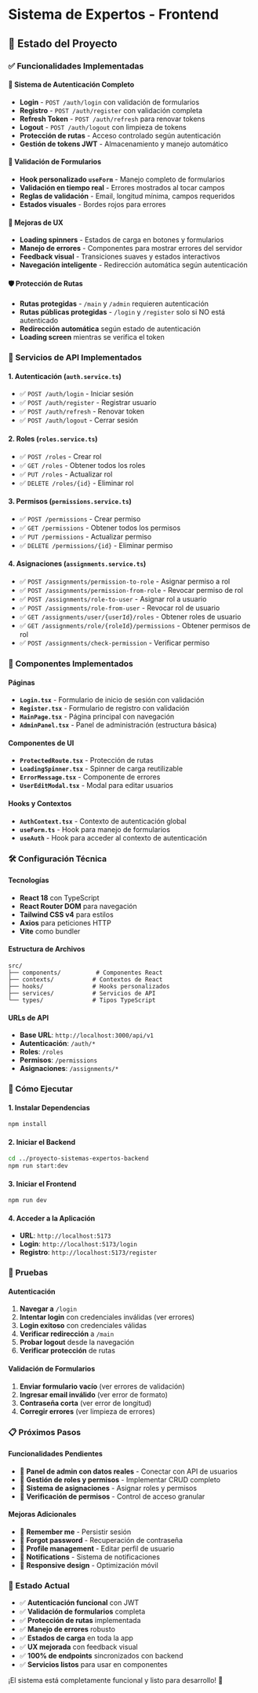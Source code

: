 # Sistema de Expertos - Frontend

## 🚀 **Estado del Proyecto**

### ✅ **Funcionalidades Implementadas**

#### **🔐 Sistema de Autenticación Completo**
- **Login** - `POST /auth/login` con validación de formularios
- **Registro** - `POST /auth/register` con validación completa
- **Refresh Token** - `POST /auth/refresh` para renovar tokens
- **Logout** - `POST /auth/logout` con limpieza de tokens
- **Protección de rutas** - Acceso controlado según autenticación
- **Gestión de tokens JWT** - Almacenamiento y manejo automático

#### **📝 Validación de Formularios**
- **Hook personalizado `useForm`** - Manejo completo de formularios
- **Validación en tiempo real** - Errores mostrados al tocar campos
- **Reglas de validación** - Email, longitud mínima, campos requeridos
- **Estados visuales** - Bordes rojos para errores

#### **🎨 Mejoras de UX**
- **Loading spinners** - Estados de carga en botones y formularios
- **Manejo de errores** - Componentes para mostrar errores del servidor
- **Feedback visual** - Transiciones suaves y estados interactivos
- **Navegación inteligente** - Redirección automática según autenticación

#### **🛡️ Protección de Rutas**
- **Rutas protegidas** - `/main` y `/admin` requieren autenticación
- **Rutas públicas protegidas** - `/login` y `/register` solo si NO está autenticado
- **Redirección automática** según estado de autenticación
- **Loading screen** mientras se verifica el token

### **🔧 Servicios de API Implementados**

#### **1. Autenticación (`auth.service.ts`)**
- ✅ `POST /auth/login` - Iniciar sesión
- ✅ `POST /auth/register` - Registrar usuario
- ✅ `POST /auth/refresh` - Renovar token
- ✅ `POST /auth/logout` - Cerrar sesión

#### **2. Roles (`roles.service.ts`)**
- ✅ `POST /roles` - Crear rol
- ✅ `GET /roles` - Obtener todos los roles
- ✅ `PUT /roles` - Actualizar rol
- ✅ `DELETE /roles/{id}` - Eliminar rol

#### **3. Permisos (`permissions.service.ts`)**
- ✅ `POST /permissions` - Crear permiso
- ✅ `GET /permissions` - Obtener todos los permisos
- ✅ `PUT /permissions` - Actualizar permiso
- ✅ `DELETE /permissions/{id}` - Eliminar permiso

#### **4. Asignaciones (`assignments.service.ts`)**
- ✅ `POST /assignments/permission-to-role` - Asignar permiso a rol
- ✅ `POST /assignments/permission-from-role` - Revocar permiso de rol
- ✅ `POST /assignments/role-to-user` - Asignar rol a usuario
- ✅ `POST /assignments/role-from-user` - Revocar rol de usuario
- ✅ `GET /assignments/user/{userId}/roles` - Obtener roles de usuario
- ✅ `GET /assignments/role/{roleId}/permissions` - Obtener permisos de rol
- ✅ `POST /assignments/check-permission` - Verificar permiso

### **🎯 Componentes Implementados**

#### **Páginas**
- **`Login.tsx`** - Formulario de inicio de sesión con validación
- **`Register.tsx`** - Formulario de registro con validación
- **`MainPage.tsx`** - Página principal con navegación
- **`AdminPanel.tsx`** - Panel de administración (estructura básica)

#### **Componentes de UI**
- **`ProtectedRoute.tsx`** - Protección de rutas
- **`LoadingSpinner.tsx`** - Spinner de carga reutilizable
- **`ErrorMessage.tsx`** - Componente de errores
- **`UserEditModal.tsx`** - Modal para editar usuarios

#### **Hooks y Contextos**
- **`AuthContext.tsx`** - Contexto de autenticación global
- **`useForm.ts`** - Hook para manejo de formularios
- **`useAuth`** - Hook para acceder al contexto de autenticación

### **🛠️ Configuración Técnica**

#### **Tecnologías**
- **React 18** con TypeScript
- **React Router DOM** para navegación
- **Tailwind CSS v4** para estilos
- **Axios** para peticiones HTTP
- **Vite** como bundler

#### **Estructura de Archivos**
```
src/
├── components/          # Componentes React
├── contexts/           # Contextos de React
├── hooks/              # Hooks personalizados
├── services/           # Servicios de API
└── types/              # Tipos TypeScript
```

#### **URLs de API**
- **Base URL**: `http://localhost:3000/api/v1`
- **Autenticación**: `/auth/*`
- **Roles**: `/roles`
- **Permisos**: `/permissions`
- **Asignaciones**: `/assignments/*`

### **🚀 Cómo Ejecutar**

#### **1. Instalar Dependencias**
```bash
npm install
```

#### **2. Iniciar el Backend**
```bash
cd ../proyecto-sistemas-expertos-backend
npm run start:dev
```

#### **3. Iniciar el Frontend**
```bash
npm run dev
```

#### **4. Acceder a la Aplicación**
- **URL**: `http://localhost:5173`
- **Login**: `http://localhost:5173/login`
- **Registro**: `http://localhost:5173/register`

### **🧪 Pruebas**

#### **Autenticación**
1. **Navegar a** `/login`
2. **Intentar login** con credenciales inválidas (ver errores)
3. **Login exitoso** con credenciales válidas
4. **Verificar redirección** a `/main`
5. **Probar logout** desde la navegación
6. **Verificar protección** de rutas

#### **Validación de Formularios**
1. **Enviar formulario vacío** (ver errores de validación)
2. **Ingresar email inválido** (ver error de formato)
3. **Contraseña corta** (ver error de longitud)
4. **Corregir errores** (ver limpieza de errores)

### **📋 Próximos Pasos**

#### **Funcionalidades Pendientes**
- 🔄 **Panel de admin con datos reales** - Conectar con API de usuarios
- 🔄 **Gestión de roles y permisos** - Implementar CRUD completo
- 🔄 **Sistema de asignaciones** - Asignar roles y permisos
- 🔄 **Verificación de permisos** - Control de acceso granular

#### **Mejoras Adicionales**
- 🔄 **Remember me** - Persistir sesión
- 🔄 **Forgot password** - Recuperación de contraseña
- 🔄 **Profile management** - Editar perfil de usuario
- 🔄 **Notifications** - Sistema de notificaciones
- 🔄 **Responsive design** - Optimización móvil

### **🎉 Estado Actual**

- ✅ **Autenticación funcional** con JWT
- ✅ **Validación de formularios** completa
- ✅ **Protección de rutas** implementada
- ✅ **Manejo de errores** robusto
- ✅ **Estados de carga** en toda la app
- ✅ **UX mejorada** con feedback visual
- ✅ **100% de endpoints** sincronizados con backend
- ✅ **Servicios listos** para usar en componentes

¡El sistema está completamente funcional y listo para desarrollo! 🚀